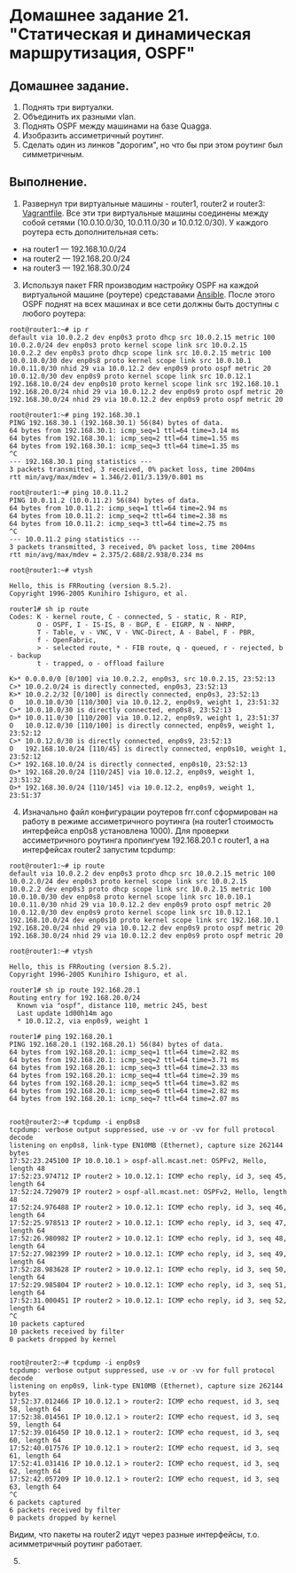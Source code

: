 # Домашнее задание 21. "Статическая и динамическая маршрутизация, OSPF"

## Домашнее задание.

1. Поднять три виртуалки.
2. Объединить их разными vlan.
3. Поднять OSPF между машинами на базе Quagga.
4. Изобразить ассиметричный роутинг.
5. Сделать один из линков "дорогим", но что бы при этом роутинг был симметричным.

## Выполнение.

1. Развернул три виртуальные машины - router1, router2 и router3: [Vagrantfile](Vagrantfile).
   Все эти три виртуальные машины соединены между собой сетями (10.0.10.0/30, 10.0.11.0/30 и 10.0.12.0/30). У каждого роутера есть дополнительная сеть:
   
- на router1 — 192.168.10.0/24
- на router2 — 192.168.20.0/24
- на router3 — 192.168.30.0/24

3. Используя пакет FRR производим настройку OSPF на каждой виртуальной машине (роутере) средставами [Ansible](ansible/provision.yml).
   После этого OSPF поднят на всех машинах и все сети должны быть доступны с любого роутера:

```
root@router1:~# ip r
default via 10.0.2.2 dev enp0s3 proto dhcp src 10.0.2.15 metric 100 
10.0.2.0/24 dev enp0s3 proto kernel scope link src 10.0.2.15 
10.0.2.2 dev enp0s3 proto dhcp scope link src 10.0.2.15 metric 100 
10.0.10.0/30 dev enp0s8 proto kernel scope link src 10.0.10.1 
10.0.11.0/30 nhid 29 via 10.0.12.2 dev enp0s9 proto ospf metric 20 
10.0.12.0/30 dev enp0s9 proto kernel scope link src 10.0.12.1 
192.168.10.0/24 dev enp0s10 proto kernel scope link src 192.168.10.1 
192.168.20.0/24 nhid 29 via 10.0.12.2 dev enp0s9 proto ospf metric 20 
192.168.30.0/24 nhid 29 via 10.0.12.2 dev enp0s9 proto ospf metric 20 

root@router1:~# ping 192.168.30.1
PING 192.168.30.1 (192.168.30.1) 56(84) bytes of data.
64 bytes from 192.168.30.1: icmp_seq=1 ttl=64 time=3.14 ms
64 bytes from 192.168.30.1: icmp_seq=2 ttl=64 time=1.55 ms
64 bytes from 192.168.30.1: icmp_seq=3 ttl=64 time=1.35 ms
^C
--- 192.168.30.1 ping statistics ---
3 packets transmitted, 3 received, 0% packet loss, time 2004ms
rtt min/avg/max/mdev = 1.346/2.011/3.139/0.801 ms

root@router1:~# ping 10.0.11.2
PING 10.0.11.2 (10.0.11.2) 56(84) bytes of data.
64 bytes from 10.0.11.2: icmp_seq=1 ttl=64 time=2.94 ms
64 bytes from 10.0.11.2: icmp_seq=2 ttl=64 time=2.38 ms
64 bytes from 10.0.11.2: icmp_seq=3 ttl=64 time=2.75 ms
^C
--- 10.0.11.2 ping statistics ---
3 packets transmitted, 3 received, 0% packet loss, time 2004ms
rtt min/avg/max/mdev = 2.375/2.688/2.938/0.234 ms

root@router1:~# vtysh

Hello, this is FRRouting (version 8.5.2).
Copyright 1996-2005 Kunihiro Ishiguro, et al.

router1# sh ip route
Codes: K - kernel route, C - connected, S - static, R - RIP,
       O - OSPF, I - IS-IS, B - BGP, E - EIGRP, N - NHRP,
       T - Table, v - VNC, V - VNC-Direct, A - Babel, F - PBR,
       f - OpenFabric,
       > - selected route, * - FIB route, q - queued, r - rejected, b - backup
       t - trapped, o - offload failure

K>* 0.0.0.0/0 [0/100] via 10.0.2.2, enp0s3, src 10.0.2.15, 23:52:13
C>* 10.0.2.0/24 is directly connected, enp0s3, 23:52:13
K>* 10.0.2.2/32 [0/100] is directly connected, enp0s3, 23:52:13
O   10.0.10.0/30 [110/300] via 10.0.12.2, enp0s9, weight 1, 23:51:32
C>* 10.0.10.0/30 is directly connected, enp0s8, 23:52:13
O>* 10.0.11.0/30 [110/200] via 10.0.12.2, enp0s9, weight 1, 23:51:37
O   10.0.12.0/30 [110/100] is directly connected, enp0s9, weight 1, 23:52:12
C>* 10.0.12.0/30 is directly connected, enp0s9, 23:52:13
O   192.168.10.0/24 [110/45] is directly connected, enp0s10, weight 1, 23:52:12
C>* 192.168.10.0/24 is directly connected, enp0s10, 23:52:13
O>* 192.168.20.0/24 [110/245] via 10.0.12.2, enp0s9, weight 1, 23:51:32
O>* 192.168.30.0/24 [110/145] via 10.0.12.2, enp0s9, weight 1, 23:51:37
```
4. Изначально файл конфигурации роутеров frr.conf сформирован на работу в режиме ассиметричного роутинга (на router1 стоимость интерфейса enp0s8 установлена 1000).
   Для проверки ассиметричного роутинга пропингуем 192.168.20.1 с router1, а на интерфейсах router2 запустим tcpdump:

```
root@router1:~# ip route 
default via 10.0.2.2 dev enp0s3 proto dhcp src 10.0.2.15 metric 100 
10.0.2.0/24 dev enp0s3 proto kernel scope link src 10.0.2.15 
10.0.2.2 dev enp0s3 proto dhcp scope link src 10.0.2.15 metric 100 
10.0.10.0/30 dev enp0s8 proto kernel scope link src 10.0.10.1 
10.0.11.0/30 nhid 29 via 10.0.12.2 dev enp0s9 proto ospf metric 20 
10.0.12.0/30 dev enp0s9 proto kernel scope link src 10.0.12.1 
192.168.10.0/24 dev enp0s10 proto kernel scope link src 192.168.10.1 
192.168.20.0/24 nhid 29 via 10.0.12.2 dev enp0s9 proto ospf metric 20 
192.168.30.0/24 nhid 29 via 10.0.12.2 dev enp0s9 proto ospf metric 20 

root@router1:~# vtysh

Hello, this is FRRouting (version 8.5.2).
Copyright 1996-2005 Kunihiro Ishiguro, et al.

router1# sh ip route 192.168.20.1
Routing entry for 192.168.20.0/24
  Known via "ospf", distance 110, metric 245, best
  Last update 1d00h14m ago
  * 10.0.12.2, via enp0s9, weight 1

router1# ping 192.168.20.1
PING 192.168.20.1 (192.168.20.1) 56(84) bytes of data.
64 bytes from 192.168.20.1: icmp_seq=1 ttl=64 time=2.82 ms
64 bytes from 192.168.20.1: icmp_seq=2 ttl=64 time=3.71 ms
64 bytes from 192.168.20.1: icmp_seq=3 ttl=64 time=2.33 ms
64 bytes from 192.168.20.1: icmp_seq=4 ttl=64 time=2.39 ms
64 bytes from 192.168.20.1: icmp_seq=5 ttl=64 time=3.82 ms
64 bytes from 192.168.20.1: icmp_seq=6 ttl=64 time=2.82 ms
64 bytes from 192.168.20.1: icmp_seq=7 ttl=64 time=2.07 ms


root@router2:~# tcpdump -i enp0s8
tcpdump: verbose output suppressed, use -v or -vv for full protocol decode
listening on enp0s8, link-type EN10MB (Ethernet), capture size 262144 bytes
17:52:23.245100 IP 10.0.10.1 > ospf-all.mcast.net: OSPFv2, Hello, length 48
17:52:23.974712 IP router2 > 10.0.12.1: ICMP echo reply, id 3, seq 45, length 64
17:52:24.729079 IP router2 > ospf-all.mcast.net: OSPFv2, Hello, length 48
17:52:24.976488 IP router2 > 10.0.12.1: ICMP echo reply, id 3, seq 46, length 64
17:52:25.978513 IP router2 > 10.0.12.1: ICMP echo reply, id 3, seq 47, length 64
17:52:26.980982 IP router2 > 10.0.12.1: ICMP echo reply, id 3, seq 48, length 64
17:52:27.982399 IP router2 > 10.0.12.1: ICMP echo reply, id 3, seq 49, length 64
17:52:28.983628 IP router2 > 10.0.12.1: ICMP echo reply, id 3, seq 50, length 64
17:52:29.985804 IP router2 > 10.0.12.1: ICMP echo reply, id 3, seq 51, length 64
17:52:31.000451 IP router2 > 10.0.12.1: ICMP echo reply, id 3, seq 52, length 64
^C
10 packets captured
10 packets received by filter
0 packets dropped by kernel


root@router2:~# tcpdump -i enp0s9
tcpdump: verbose output suppressed, use -v or -vv for full protocol decode
listening on enp0s9, link-type EN10MB (Ethernet), capture size 262144 bytes
17:52:37.012466 IP 10.0.12.1 > router2: ICMP echo request, id 3, seq 58, length 64
17:52:38.014561 IP 10.0.12.1 > router2: ICMP echo request, id 3, seq 59, length 64
17:52:39.016450 IP 10.0.12.1 > router2: ICMP echo request, id 3, seq 60, length 64
17:52:40.017576 IP 10.0.12.1 > router2: ICMP echo request, id 3, seq 61, length 64
17:52:41.031416 IP 10.0.12.1 > router2: ICMP echo request, id 3, seq 62, length 64
17:52:42.057209 IP 10.0.12.1 > router2: ICMP echo request, id 3, seq 63, length 64
^C
6 packets captured
6 packets received by filter
0 packets dropped by kernel
```
Видим, что пакеты на router2 идут через разные интерфейсы, т.о. асимметричный роутинг работает.

5. 
   

